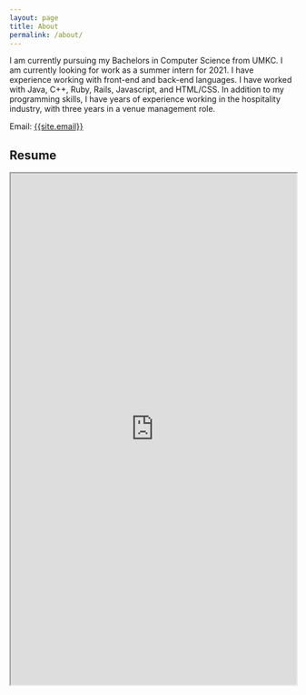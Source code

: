 ```yaml
---
layout: page
title: About
permalink: /about/
---
```

<p>
I am currently pursuing my Bachelors in Computer Science from UMKC. I am currently looking for work as a summer intern for 2021. I have experience working with front-end and back-end languages. I have worked with Java, C++, Ruby, Rails, Javascript, and HTML/CSS. In addition to my programming skills, I have years of experience working in the hospitality industry, with three years in a venue management role.
</p>

Email: <a href="mailto:{{site.email}}?Subject=From Blog Site:">{{site.email}}</a>

## Resume
<iframe src="https://drive.google.com/file/d/1wCUuF8KQG5CEe_EgDTxLmkVrbiiD5II5/view?usp=sharing" width="100%" height="900"></iframe>
